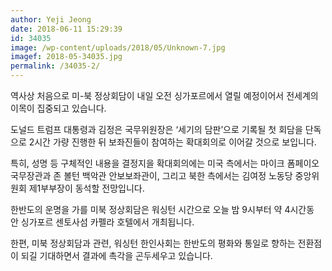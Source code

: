 ```yaml
---
author: Yeji Jeong
date: 2018-06-11 15:29:39
id: 34035
image: /wp-content/uploads/2018/05/Unknown-7.jpg
imagef: 2018-05-34035.jpg
permalink: /34035-2/
---
```


역사상 처음으로 미-북 정상회담이 내일 오전 싱가포르에서 열릴 예정이어서 전세계의 이목이 집중되고 있습니다.

도널드 트럼프 대통령과 김정은 국무위원장은 ‘세기의 담판’으로 기록될 첫 회담을 단독으로 2시간 가량 진행한 뒤 보좌진들이 참여하는 확대회의로 이어갈 것으로 보입니다.

특히, 성명 등 구체적인 내용을 결정지을 확대회의에는 미국 측에서는 마이크 폼페이오 국무장관과 존 볼턴 백악관 안보보좌관이, 그리고 북한 측에서는 김여정 노동당 중앙위원회 제1부부장이 동석할 전망입니다.

한반도의 운명을 가를 미북 정상회담은 워싱턴 시간으로 오늘 밤 9시부터 약 4시간동안 싱가포르 센토사섬 카펠라 호텔에서 개최됩니다.

한편, 미북 정상회담과 관련, 워싱턴 한인사회는 한반도의 평화와 통일로 향하는 전환점이 되길 기대하면서 결과에 촉각을 곤두세우고 있습니다.